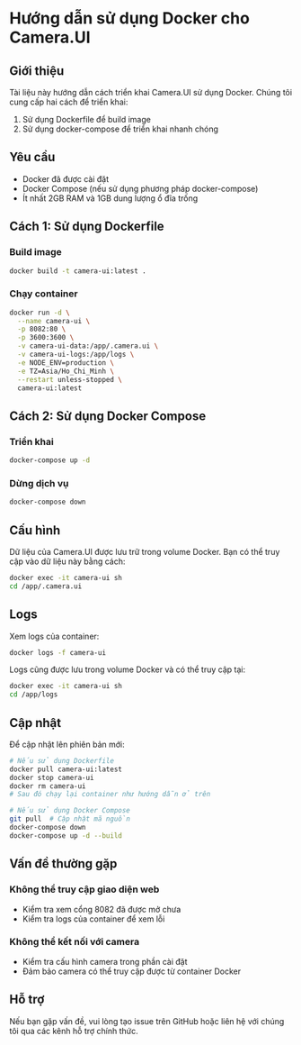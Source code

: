 # Hướng dẫn sử dụng Docker cho Camera.UI

## Giới thiệu

Tài liệu này hướng dẫn cách triển khai Camera.UI sử dụng Docker. Chúng tôi cung cấp hai cách để triển khai:
1. Sử dụng Dockerfile để build image
2. Sử dụng docker-compose để triển khai nhanh chóng

## Yêu cầu

- Docker đã được cài đặt
- Docker Compose (nếu sử dụng phương pháp docker-compose)
- Ít nhất 2GB RAM và 1GB dung lượng ổ đĩa trống

## Cách 1: Sử dụng Dockerfile

### Build image

```bash
docker build -t camera-ui:latest .
```

### Chạy container

```bash
docker run -d \
  --name camera-ui \
  -p 8082:80 \
  -p 3600:3600 \
  -v camera-ui-data:/app/.camera.ui \
  -v camera-ui-logs:/app/logs \
  -e NODE_ENV=production \
  -e TZ=Asia/Ho_Chi_Minh \
  --restart unless-stopped \
  camera-ui:latest
```

## Cách 2: Sử dụng Docker Compose

### Triển khai

```bash
docker-compose up -d
```

### Dừng dịch vụ

```bash
docker-compose down
```

## Cấu hình

Dữ liệu của Camera.UI được lưu trữ trong volume Docker. Bạn có thể truy cập vào dữ liệu này bằng cách:

```bash
docker exec -it camera-ui sh
cd /app/.camera.ui
```

## Logs

Xem logs của container:

```bash
docker logs -f camera-ui
```

Logs cũng được lưu trong volume Docker và có thể truy cập tại:

```bash
docker exec -it camera-ui sh
cd /app/logs
```

## Cập nhật

Để cập nhật lên phiên bản mới:

```bash
# Nếu sử dụng Dockerfile
docker pull camera-ui:latest
docker stop camera-ui
docker rm camera-ui
# Sau đó chạy lại container như hướng dẫn ở trên

# Nếu sử dụng Docker Compose
git pull  # Cập nhật mã nguồn
docker-compose down
docker-compose up -d --build
```

## Vấn đề thường gặp

### Không thể truy cập giao diện web

- Kiểm tra xem cổng 8082 đã được mở chưa
- Kiểm tra logs của container để xem lỗi

### Không thể kết nối với camera

- Kiểm tra cấu hình camera trong phần cài đặt
- Đảm bảo camera có thể truy cập được từ container Docker

## Hỗ trợ

Nếu bạn gặp vấn đề, vui lòng tạo issue trên GitHub hoặc liên hệ với chúng tôi qua các kênh hỗ trợ chính thức. 